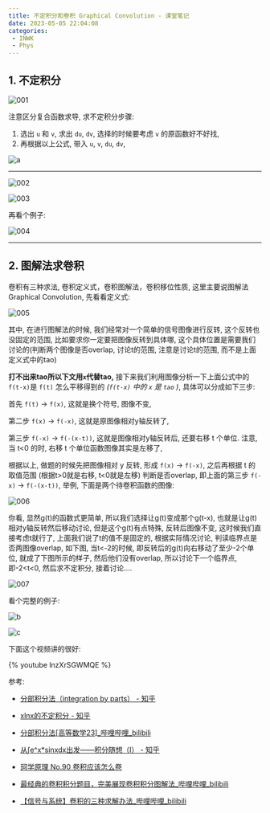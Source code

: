 ```yaml
---
title: 不定积分和卷积 Graphical Convolution - 课堂笔记
date: 2023-05-05 22:04:08
categories:
 - INWK
 - Phys
---
```


## 1. 不定积分 

![001](001-3335443.png)

注意区分复合函数求导, 求不定积分步骤: 

1. 选出 `u` 和 `v`, 求出 `du`, `dv`, 选择的时候要考虑 `v` 的原函数好不好找, 
2. 再根据以上公式, 带入  `u`, `v`,  `du`, `dv`,

![a](a.png)

-----

![002](002.png)

![003](003.png)

再看个例子:

![004](004.png)

-----

## 2. 图解法求卷积

卷积有三种求法, 卷积定义式，卷积图解法，卷积移位性质, 这里主要说图解法 Graphical Convolution, 先看看定义式:

![005](005-3344982.png)

其中, 在进行图解法的时候, 我们经常对一个简单的信号图像进行反转, 这个反转也没固定的范围, 比如要求你一定要把图像反转到具体哪, 这个具体位置是需要我们讨论的(判断两个图像是否overlap, 讨论t的范围, 注意是讨论t的范围, 而不是上面定义式中的tao)

**打不出来tao所以下文用`x`代替tao,** 接下来我们利用图像分析一下上面公式中的 `f(t-x)`是 `f(t)` 怎么平移得到的 *(`f(t-x)` 中的 `x` 是 `tao` )*,  具体可以分成如下三步: 

首先 `f(t)` -> `f(x)`, 这就是换个符号, 图像不变, 

第二步 `f(x)`  -> `f(-x)`, 这就是原图像相对y轴反转了, 

第三步 `f(-x)` ->  `f(-(x-t))`,  这就是图像相对y轴反转后, 还要右移 t 个单位. 注意, 当 t<0 的时, 右移 t 个单位函数图像其实是左移了, 

根据以上, 做题的时候先把图像相对 y 反转, 形成 `f(x)`  -> `f(-x)`, 之后再根据 t 的取值范围 (根据t>0就是右移, t<0就是左移) 判断是否overlap, 即上面的第三步  `f(-x)` ->  `f(-(x-t))`, 举例, 下面是两个待卷积函数的图像:

![006](006.png)

你看, 显然g(t)的函数式更简单, 所以我们选择让g(t)变成那个g(t-x), 也就是让g(t)相对y轴反转然后移动讨论, 但是这个g(t)有点特殊, 反转后图像不变, 这时候我们直接考虑t就行了, 上面我们说了t的值不是固定的, 根据实际情况讨论, 判读临界点是否两图像overlap, 如下图, 当t<-2的时候, 即反转后的g(t)向右移动了至少-2个单位, 就成了下图所示的样子, 然后他们没有overlap, 所以讨论下一个临界点, 即-2<t<0, 然后求不定积分, 接着讨论....

![007](007.png)

看个完整的例子:

![b](b.png)

![c](c.png)

下面这个视频讲的很好:

{% youtube lnzXrSGWMQE %}

参考: 

- [分部积分法（integration by parts） - 知乎](https://zhuanlan.zhihu.com/p/41545813)
- [xlnx的不定积分 - 知乎](https://zhuanlan.zhihu.com/p/447504951)
- [分部积分法[高等数学23]_哔哩哔哩_bilibili](https://www.bilibili.com/video/BV1DS4y1D7n5/?vd_source=96c3a39c0ce50f46009a7b1394fbbcf9)
- [从∫e^x*sinxdx出发——积分随想（I） - 知乎](https://zhuanlan.zhihu.com/p/32850408)

- [珂学原理 No.90 卷积应该怎么卷](https://www.youtube.com/watch?v=lnzXrSGWMQE&list=PLYdJCSN8wbG8F08QEPdTdx7FDPH7IGx7P&index=9)

- [最经典的卷积积分题目，完美展现卷积积分图解法_哔哩哔哩_bilibili](https://www.bilibili.com/video/BV1TK41127sT/?vd_source=96c3a39c0ce50f46009a7b1394fbbcf9)
- [【信号与系统】卷积的三种求解办法_哔哩哔哩_bilibili](https://www.bilibili.com/video/BV1Nr4y117V9/?vd_source=96c3a39c0ce50f46009a7b1394fbbcf9)
